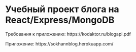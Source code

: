 # Учебный проект блога на React/Express/MongoDB

<p>Требования к приложению: https://kodaktor.ru/blogapi.pdf</p>
<p>Приложение: https://sokhannblog.herokuapp.com/</p>
